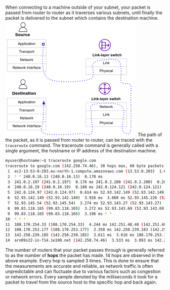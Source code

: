 When connecting to a machine outside of your subnet, your packet is passed from router to router as it traverses various subnets, until finally the packet is delivered to the subnet which contains the destination machine.
![alt text](./image6.png)
The path of the packet, as it is passed from router to router, can be traced with the `traceroute` command. The traceroute command is generally called with a single argument, the hostname or IP address of the destination machine.
```bash
myuser@hostname:~$ traceroute google.com
traceroute to google.com (142.250.74.46), 30 hops max, 60 byte packets
 1  ec2-13-53-0-203.eu-north-1.compute.amazonaws.com (13.53.0.203)  1.665 ms * *
 2  * * 240.0.16.13 (240.0.16.13)  0.170 ms
 3  241.0.2.197 (241.0.2.197)  0.176 ms 241.0.2.200 (241.0.2.200)  0.208 ms 241.0.2.198 (241.0.2.198)  0.165 ms
 4  240.0.16.19 (240.0.16.19)  0.180 ms 242.0.124.121 (242.0.124.121)  1.926 ms 242.0.125.105 (242.0.125.105)  0.375 ms
 5  242.0.124.97 (242.0.124.97)  0.614 ms 52.93.142.149 (52.93.142.149)  3.929 ms 52.93.142.181 (52.93.142.181)  3.913 ms
 6  52.93.142.149 (52.93.142.149)  3.916 ms  3.868 ms 52.93.145.226 (52.93.145.226)  2.764 ms
 7  52.93.145.54 (52.93.145.54)  3.274 ms 52.93.143.27 (52.93.143.27)  3.920 ms 52.93.145.184 (52.93.145.184)  18.886 ms
 8  99.83.118.165 (99.83.118.165)  3.272 ms 52.93.143.69 (52.93.143.69)  11.419 ms 99.83.118.165 (99.83.118.165)  3.148 ms
 9  99.83.118.165 (99.83.118.165)  3.196 ms * *
10  * * *
11  108.170.254.33 (108.170.254.33)  4.244 ms 142.251.48.40 (142.251.48.40)  3.323 ms 108.170.254.54 (108.170.254.54)  7.028 ms
12  108.170.253.177 (108.170.253.177)  3.350 ms 142.250.239.183 (142.250.239.183)  3.142 ms 108.170.254.54 (108.170.254.54)  3.790 ms
13  142.250.239.185 (142.250.239.185)  3.611 ms  3.616 ms 108.170.253.161 (108.170.253.161)  3.833 ms
14  arn09s22-in-f14.1e100.net (142.250.74.46)  3.533 ms  3.093 ms 142.250.239.183 (142.250.239.183)  3.936 ms
```
The number of routers that your packet passes through is generally referred to as the number of **hops** the packet has made. 14 hops are observed in the above example. Every hop is sampled 3 times. This is done to ensure that the measurements are accurate and reliable, as network traffic is often unpredictable and can fluctuate due to various factors such as congestion or network errors. Every sample denoted by the milliseconds it took for a packet to travel from the source host to the specific hop and back again.

